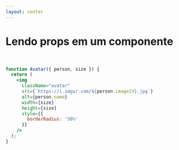 ```yaml
---
layout: center
---
```


# Lendo props em um componente

<br />

```jsx
function Avatar({ person, size }) {
  return (
    <img
      className="avatar"
      src={`https://i.imgur.com/${person.imageId}.jpg`}
      alt={person.name}
      width={size}
      height={size}
      style={{
        borderRadius: '50%'
      }}
    />
  );
}
```

<style>
code {
  @apply text-xl !important;
}
</style>
